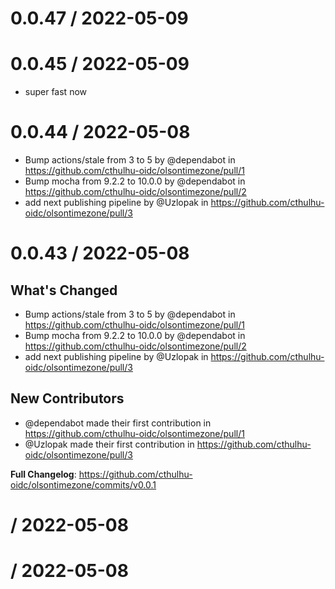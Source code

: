 0.0.47 / 2022-05-09
==================

 

 0.0.45 / 2022-05-09
==================

* super fast now 

 0.0.44 / 2022-05-08
==================

* Bump actions/stale from 3 to 5 by @dependabot in https://github.com/cthulhu-oidc/olsontimezone/pull/1
* Bump mocha from 9.2.2 to 10.0.0 by @dependabot in https://github.com/cthulhu-oidc/olsontimezone/pull/2
* add next publishing pipeline by @Uzlopak in https://github.com/cthulhu-oidc/olsontimezone/pull/3 

 0.0.43 / 2022-05-08
==================

## What's Changed
* Bump actions/stale from 3 to 5 by @dependabot in https://github.com/cthulhu-oidc/olsontimezone/pull/1
* Bump mocha from 9.2.2 to 10.0.0 by @dependabot in https://github.com/cthulhu-oidc/olsontimezone/pull/2
* add next publishing pipeline by @Uzlopak in https://github.com/cthulhu-oidc/olsontimezone/pull/3

## New Contributors
* @dependabot made their first contribution in https://github.com/cthulhu-oidc/olsontimezone/pull/1
* @Uzlopak made their first contribution in https://github.com/cthulhu-oidc/olsontimezone/pull/3

**Full Changelog**: https://github.com/cthulhu-oidc/olsontimezone/commits/v0.0.1 

  / 2022-05-08
==================

 

  / 2022-05-08
==================

 

 
